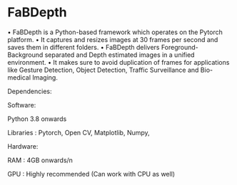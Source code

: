 # FaBDepth

•	FaBDepth is a Python-based framework which operates on the Pytorch platform.
•	It captures and resizes images at 30 frames per second and saves them in different folders.
•	FaBDepth delivers Foreground-Background separated and Depth estimated images in a unified environment.
•	It makes sure to avoid duplication of frames for applications like Gesture Detection, Object Detection, Traffic Surveillance and Bio-medical Imaging. 


Dependencies:

Software:

Python 3.8 onwards

Libraries : Pytorch, Open CV, Matplotlib, Numpy, 


Hardware:

RAM : 4GB onwards/n

GPU : Highly recommended (Can work with CPU as well)
